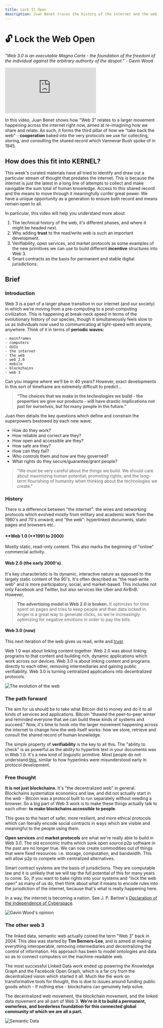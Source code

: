 ```yaml
---
title: Lock It Open
description: Juan Benet traces the history of the internet and the web, shows us what Web 3 is really about, and reminds us that the term has been around since 2004, when Tim Berners-Lee began work on the semantic web.
---
```


# 🔓 Lock the Web Open

*"Web 3.0 is an executable Magna Carta - the foundation of the freedom of the individual against the arbitrary authority of the despot."* - Gavin Wood

<iframe class="video-frame" src="https://www.youtube-nocookie.com/embed/l44z35vabvA?start=30" frameborder="0" allow="accelerometer; autoplay; encrypted-media; gyroscope; picture-in-picture" allowfullscreen></iframe>

In this video, Juan Benet shows how "Web 3" relates to a larger movement happening across the internet right now, aimed at re-imagining how we share and relate. As such, it forms the third pillar of how we "take back the web" - **cooperation** baked into the very protocols we use for collecting, storing, and consulting the shared record which Vannevar Bush spoke of in 1945. 

## How does this fit into KERNEL?

This week's curated materials have all tried to identify and draw out a particular stream of thought that predates the internet. This is because the internet is just the latest in a long line of attempts to collect and make navigable the sum total of human knowledge. Access to this shared record and the means to move through it meaningfully confer great power. We have a unique opportunity as a generation to ensure both record and means remain open to all.

In particular, this video will help you understand more about

1. The technical history of the web, it's different phases, and where it might be headed next.
2. Why adding **trust** to the read/write web is such an important development.
3. Verifiability, open services, and market protocols as some examples of the new primitives we can use to build different **incentive** structures into Web 3.
4. Smart contracts as the basis for permanent and stable digital jurisdictions.

## Brief

### Introduction

Web 3 is a part of a larger phase transition in our internet (and our society) in which we're moving from a pre-computing to a post-computing civilization. This is happening at break-neck speed in terms of the evolutionary history of our species, though it simultaneously feels slow to us as individuals now used to communicating at light-speed with anyone, anywhere. Think of it in terms of **periodic waves:** 

    - mainframes
    - computers 
    - GUIs 
    - the internet
    - the web
    - web 2.0
    - mobile
    - blockchains
    - web 3  

Can you imagine where we'll be in 40 years? However, exact developments in this sort of timeframe are extremely difficult to predict...

> **"The choices that we make in the technologies we build - the properties we give our products - will have drastic implications not just for ourselves, but for many people in the future."**

Juan then details the key questions which define and constrain the superpowers bestowed by each new wave:  

- How do they work?
- How reliable and correct are they?
- How open and accessible are they?
- How safe are they?
- How can they fail?
- Who controls them and how are they governed?
- What rights do they secure/guarantee/grant people?

> "We must be very careful about the things we build. We should care about maximizing human potential; promoting rights; and the long-term flourishing of humanity when thinking about the technologies we create."

### History

There is a difference between "the internet": the wires and networking protocols which evolved mostly from military and academic work from the 1960's and 70's onward; and "the web": hyperlinked documents, static pages and browsers etc.

#### **Web 1.0 (**1991 to 2000)

Mostly static, read-only content. This also marks the beginning of "online" commercial activity.

#### **Web 2.0** (the early 2000's).

It's key characteristic is its dynamic, interactive nature as opposed to the largely static content of the 90's. It's often described as "the read-write web" and is more participatory, social, and market-based. This includes not only Facebook and Twitter, but also services like Uber and AirBnB. However, 

> **The advertising model in Web 2.0 is broken.** It optimizes for time spent on pages and tries to keep people and their data locked in. Anger is a great way to generate clicks, so we're increasingly optimizing for negative emotions in order to pay the bills.

#### Web 3.0 (now)

This next iteration of the web gives us read, write and [trust](../../module-0/trust/). 

Web 1.0 was about linking content together. Web 2.0 was about linking programs to that content and building rich, dynamic applications which work across our devices. Web 3.0 is about linking content and programs directly to each other, removing intermediaries and gaining public verifiability. Web 3.0 is turning centralized applications into decentralized protocols.

<img class="center-img" alt="The evolution of the web" src="../img/web-evolution.png" />

### The path forward

The aim for us should be to take what Bitcoin did to money and do it to all kinds of services and applications. Bitcoin "thawed the peer-to-peer winter and reminded everyone that we can build these kinds of systems and succeed." Now, it's time to hook into the larger movement happening across the internet to change how the web itself works: how we store, retrieve and consult the shared record of human knowledge. 

The simple property of **verifiability** is the key to all this. The "ability to check" is as powerful as the ability to hyperlink text in your documents was in Web 1.0. It's a new kind of linguistic primitive. Most people do not understand <a href="https://unifying.thebluebook.co.za/?stackedPages=%2Fstructure" target="_blank">this</a>, similar to how hyperlinks were misunderstood early in protocol development. 

### Free thought

**It is not just blockchains.** It's "the decentralized web" in general. Blockchains systematize economics and law, and did not actually start in the web - Bitcoin was a protocol built to run separately without needing a browser. So a big part of Web 3 work is to make these things actually talk to each other: **to make blockchains accessible to people**.

This goes to the heart of safer, more resilient, and more ethical protocols which can literally encode social contracts in ways which are visible and meaningful to the people using them.

**Open services** and **market protocols** are what we're really able to build in Web 3.0. The old economic truths which sunk open source p2p software in the past are no longer true. We can now create commodities out of things that were fixed resources: i.e. storage, computation, and bandwidth. This will allow p2p to compete with centralized alternatives.

Smart contract systems are the basis of jurisdictions. They are computable law and it is unlikely that we will tap the full potential of this for many years to come. So, if you want to bake rights into your systems and "lock the web open" as many of us do, then think about what it means to encode rules into the jurisdiction of the internet, because that's what is really happening here.  

In a way, the internet is becoming a nation. See J. P. Barlow's <a href="https://www.eff.org/cyberspace-independence" target="_blank">Declaration of the Independence of Cyberspace</a>.

<img class="center-img" alt="Gavin Wood's opinion" src="../img/gav-quote.png" />

### The other web 3

The linked data, semantic web actually coined the term "Web 3" back in 2004. This idea was started by **Tim Berners-Lee**, and is aimed at making everything interoperable, removing intermediaries and decentralizing the control of information. His approach has been to model ontologies and data so as to connect computers on the machine-readable web.

The most successful Linked Data work ended up powering the Knowledge Graph and the Facebook Open Graph, which is a far cry from the decentralized vision which started it all. Much like the work on transformative tools for thought, this is due to issues around funding public goods which - if nothing else - blockchains can genuinely help solve.

The decentralized web movement, the blockchain movement, and the linked data movement are all part of Web 3. **We're in it to build a permanent, ownerless, and borderless foundation for this connected global community of which we are all a part.**

<img class="center-img" alt="Semantic Data" src="../img/semantic-data.png" />